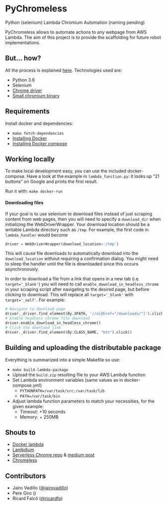# PyChromeless

Python (selenium) Lambda Chromium Automation (naming pending)

PyChromeless allows to automate actions to any webpage from AWS Lambda. The aim of this project is to provide
 the scaffolding for future robot implementations.

## But... how?

All the process is explained [here](https://engineering.21buttons.com/crawling-thousands-of-products-using-aws-lambda-80332e259de1). Technologies used are:
* Python 3.6
* Selenium
* [Chrome driver](https://sites.google.com/a/chromium.org/chromedriver/)
* [Small chromium binary](https://github.com/adieuadieu/serverless-chrome/releases)

## Requirements

Install docker and dependencies:

* `make fetch-dependencies`
* [Installing Docker](https://docs.docker.com/engine/installation/#get-started)
* [Installing Docker compose](https://docs.docker.com/compose/install/#install-compose)

## Working locally

To make local development easy, you can use the included docker-compose. 
Have a look at the example in `lambda_function.py`: it looks up “21 buttons” on Google and prints the first result. 

Run it with: `make docker-run`

#### Downloading files

If your goal is to use selenium to download files instead of just scraping content from web pages, then
you will need to specify a `download_dir` when initializing the WebDriverWrapper. Your download location 
should be a writable Lambda directory such as `/tmp`. For example, the first code in 
`lambda_handler` would become 

```python
driver = WebDriverWrapper(download_location='/tmp')
```

This will cause file downloads to automatically download into the `download_location` without 
requiring a confirmation dialog. You might need to sleep the handler until the file is downloaded
since this occurs asynchronously.

In order to download a file from a link that opens in a new tab (i.e. `target='_blank'`) you will need to 
call `enable_download_in_headless_chrome` in your scraping script after navigating to the desired page, but before
clicking to download. This will replace all `target='_blank'` with `target='_self'`. For example:

```python
# Navigate to download page
driver._driver.find_element(By.XPATH, '//a[@href="/downloads/"]').click()
# Enable headless chrome file download
driver.enable_download_in_headless_chrome()
# Click the download link
driver._driver.find_element(By.CLASS_NAME, "btn").click()
```

## Building and uploading the distributable package

Everything is summarized into a simple Makefile so use:

* `make build-lambda-package`
* Upload the `build.zip` resulting file to your AWS Lambda function
* Set Lambda environment variables (same values as in docker-compose.yml)
    * `PYTHONPATH=/var/task/src:/var/task/lib`
    * `PATH=/var/task/bin`
* Adjust lambda function parameters to match your necessities, for the given example:
    * Timeout: +10 seconds
    * Memory: + 250MB 

## Shouts to
* [Docker lambda](https://github.com/lambci/docker-lambda)
* [Lambdium](https://github.com/smithclay/lambdium)
* [Serverless Chrome repo](https://github.com/adieuadieu/serverless-chrome) & [medium post](https://medium.com/@marco.luethy/running-headless-chrome-on-aws-lambda-fa82ad33a9eb)
* [Chromeless](https://github.com/graphcool/chromeless)

## Contributors
* Jairo Vadillo ([@jairovadillo](https://github.com/jairovadillo))
* Pere Giro ()
* Ricard Falcó ([@ricardfp](https://github.com/ricardfp))
